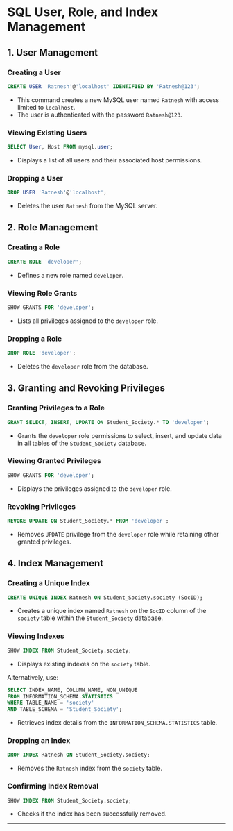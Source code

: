 # SQL User, Role, and Index Management

## 1. User Management
### Creating a User
```sql
CREATE USER 'Ratnesh'@'localhost' IDENTIFIED BY 'Ratnesh@123';
```
- This command creates a new MySQL user named `Ratnesh` with access limited to `localhost`.
- The user is authenticated with the password `Ratnesh@123`.

### Viewing Existing Users
```sql
SELECT User, Host FROM mysql.user;
```
- Displays a list of all users and their associated host permissions.

### Dropping a User
```sql
DROP USER 'Ratnesh'@'localhost';
```
- Deletes the user `Ratnesh` from the MySQL server.

## 2. Role Management
### Creating a Role
```sql
CREATE ROLE 'developer';
```
- Defines a new role named `developer`.

### Viewing Role Grants
```sql
SHOW GRANTS FOR 'developer';
```
- Lists all privileges assigned to the `developer` role.

### Dropping a Role
```sql
DROP ROLE 'developer';
```
- Deletes the `developer` role from the database.

## 3. Granting and Revoking Privileges
### Granting Privileges to a Role
```sql
GRANT SELECT, INSERT, UPDATE ON Student_Society.* TO 'developer';
```
- Grants the `developer` role permissions to select, insert, and update data in all tables of the `Student_Society` database.

### Viewing Granted Privileges
```sql
SHOW GRANTS FOR 'developer';
```
- Displays the privileges assigned to the `developer` role.

### Revoking Privileges
```sql
REVOKE UPDATE ON Student_Society.* FROM 'developer';
```
- Removes `UPDATE` privilege from the `developer` role while retaining other granted privileges.

## 4. Index Management
### Creating a Unique Index
```sql
CREATE UNIQUE INDEX Ratnesh ON Student_Society.society (SocID);
```
- Creates a unique index named `Ratnesh` on the `SocID` column of the `society` table within the `Student_Society` database.

### Viewing Indexes
```sql
SHOW INDEX FROM Student_Society.society;
```
- Displays existing indexes on the `society` table.

Alternatively, use:
```sql
SELECT INDEX_NAME, COLUMN_NAME, NON_UNIQUE
FROM INFORMATION_SCHEMA.STATISTICS
WHERE TABLE_NAME = 'society'
AND TABLE_SCHEMA = 'Student_Society';
```
- Retrieves index details from the `INFORMATION_SCHEMA.STATISTICS` table.

### Dropping an Index
```sql
DROP INDEX Ratnesh ON Student_Society.society;
```
- Removes the `Ratnesh` index from the `society` table.

### Confirming Index Removal
```sql
SHOW INDEX FROM Student_Society.society;
```
- Checks if the index has been successfully removed.

---